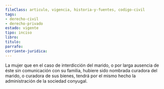 ```yaml
---
fileClass: articulo, vigencia, historia-y-fuentes, codigo-civil
tags:
- derecho-civil
- derecho-privado
estado: vigente
tipo: inciso
libro:
titulo:
parrafo:
corriente-juridica:
---
```

La mujer que en el caso de interdicción del marido, o por larga ausencia de éste sin comunicación con su familia, hubiere sido nombrada curadora del marido, o curadora de sus bienes, tendrá por el mismo hecho la administración de la sociedad conyugal.